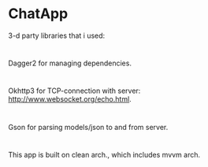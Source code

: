 # ChatApp
3-d party libraries that i used:
#
Dagger2 for managing dependencies.
# 
Okhttp3 for TCP-connection with server: http://www.websocket.org/echo.html.
# 
Gson for parsing models/json to and from server.
#
This app is built on clean arch., which includes mvvm arch.
#

